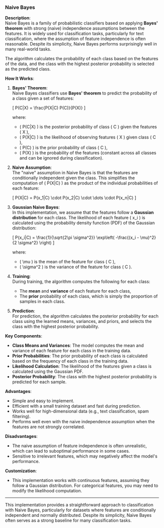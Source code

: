 ### Naive Bayes

**Description**:  
Naive Bayes is a family of probabilistic classifiers based on applying **Bayes' theorem** with strong (naive) independence assumptions between the features. It is widely used for classification tasks, particularly for text classification, where the assumption of feature independence is often reasonable. Despite its simplicity, Naive Bayes performs surprisingly well in many real-world tasks.

The algorithm calculates the probability of each class based on the features of the data, and the class with the highest posterior probability is selected as the predicted class.

**How It Works**:

1. **Bayes' Theorem**:  
   Naive Bayes classifiers use **Bayes' theorem** to predict the probability of a class given a set of features:

   \[
   P(C|X) = \frac{P(X|C) P(C)}{P(X)}
   \]

   where:
   - \( P(C|X) \) is the posterior probability of class \( C \) given the features \( X \),
   - \( P(X|C) \) is the likelihood of observing features \( X \) given class \( C \),
   - \( P(C) \) is the prior probability of class \( C \),
   - \( P(X) \) is the probability of the features (constant across all classes and can be ignored during classification).

2. **Naive Assumption**:  
   The "naive" assumption in Naive Bayes is that the features are conditionally independent given the class. This simplifies the computation of \( P(X|C) \) as the product of the individual probabilities of each feature:

   \[
   P(X|C) = P(x_1|C) \cdot P(x_2|C) \cdot \dots \cdot P(x_n|C)
   \]

3. **Gaussian Naive Bayes**:  
   In this implementation, we assume that the features follow a **Gaussian distribution** for each class. The likelihood of each feature \( x_i \) is calculated using the probability density function (PDF) of the Gaussian distribution:

   \[
   P(x_i|C) = \frac{1}{\sqrt{2\pi \sigma^2}} \exp\left( -\frac{(x_i - \mu)^2}{2 \sigma^2} \right)
   \]

   where:
   - \( \mu \) is the mean of the feature for class \( C \),
   - \( \sigma^2 \) is the variance of the feature for class \( C \).

4. **Training**:  
   During training, the algorithm computes the following for each class:
   - The **mean** and **variance** of each feature for each class,
   - The **prior** probability of each class, which is simply the proportion of samples in each class.

5. **Prediction**:  
   For prediction, the algorithm calculates the posterior probability for each class using the learned means, variances, and priors, and selects the class with the highest posterior probability.

**Key Components**:

- **Class Means and Variances**: The model computes the mean and variance of each feature for each class in the training data.
- **Prior Probabilities**: The prior probability of each class is calculated based on the frequency of each class in the training data.
- **Likelihood Calculation**: The likelihood of the features given a class is calculated using the Gaussian PDF.
- **Posterior Probability**: The class with the highest posterior probability is predicted for each sample.

**Advantages**:
- Simple and easy to implement.
- Efficient with a small training dataset and fast during prediction.
- Works well for high-dimensional data (e.g., text classification, spam filtering).
- Performs well even with the naive independence assumption when the features are not strongly correlated.

**Disadvantages**:
- The naive assumption of feature independence is often unrealistic, which can lead to suboptimal performance in some cases.
- Sensitive to irrelevant features, which may negatively affect the model's performance.

**Customization**:
- This implementation works with continuous features, assuming they follow a Gaussian distribution. For categorical features, you may need to modify the likelihood computation.
  
---

This implementation provides a straightforward approach to classification with Naive Bayes, particularly for datasets where features are conditionally independent and normally distributed. Despite its simplicity, Naive Bayes often serves as a strong baseline for many classification tasks.
